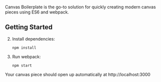 Canvas Boilerplate is the go-to solution for quickly creating modern canvas pieces using ES6 and webpack.

## Getting Started

2.  Install dependencies:

        npm install

3.  Run webpack:

        npm start

Your canvas piece should open up automatically at http://localhost:3000 
